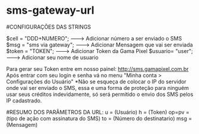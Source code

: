 # sms-gateway-url

#CONFIGURAÇÕES DAS STRINGS

$cell 	= "DDD+NUMERO"; ---> Adicionar número a ser enviado o SMS
$msg  	= "sms via gateway"; ---> Adicionar Mensagem que vai ser enviada
$token	= "TOKEN"; ---> Adicionar Token da Gama Pixel
$usuario= "user"; ---> Adicionar seu nome de usuario

Para gerar seu Token entre em nosso painel:
http://sms.gamapixel.com.br
Após entrar com seu login e senha vá no menu "Minha conta > Configurações do Usuário"
*Não se esqueça de colocar o IP do servidor onde vai ser enviado o SMS, essa e uma forma de proteção para ninguém usar seus créditos indevidamente, só será permitido o envio dos SMS pelos IP cadastrado. 


#RESUMO DOS PARÂMETROS DA URL:
u 		= (Usuário)
h 		= (Token)
op=pv 	= (tipo de ação com assinatura do SMS)
to 		= (Número do destinatario)
msg 	= (Mensagem)




